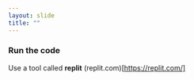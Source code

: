 ```yaml
---
layout: slide
title: ""
---
```

### Run the code

Use a tool called **replit**
(replit.com)[https://replit.com/]
